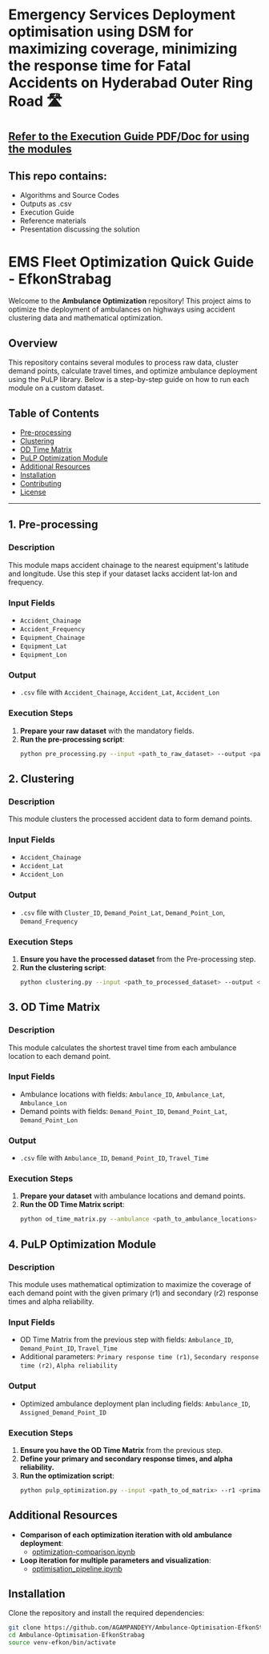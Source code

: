 # Emergency Services Deployment optimisation using DSM for maximizing coverage, minimizing the response time for Fatal Accidents on Hyderabad Outer Ring Road :motorway:
## [Refer to the Execution Guide PDF/Doc for using the modules](https://github.com/AGAMPANDEYY/Ambulance-Optimisation-EfkonStrabag/blob/main/execution-guide/Execution%20Guide%20for%20Ambulance%20Optimisation.pdf)

## This repo contains:
- Algorithms and Source Codes
- Outputs as .csv
- Execution Guide
- Reference materials
- Presentation discussing the solution

# EMS Fleet Optimization Quick Guide - EfkonStrabag

Welcome to the **Ambulance Optimization** repository! This project aims to optimize the deployment of ambulances on highways using accident clustering data and mathematical optimization.

## Overview

This repository contains several modules to process raw data, cluster demand points, calculate travel times, and optimize ambulance deployment using the PuLP library. Below is a step-by-step guide on how to run each module on a custom dataset.

## Table of Contents

- [Pre-processing](#1-pre-processing)
- [Clustering](#2-clustering)
- [OD Time Matrix](#3-od-time-matrix)
- [PuLP Optimization Module](#4-pulp-optimization-module)
- [Additional Resources](#additional-resources)
- [Installation](#installation)
- [Contributing](#contributing)
- [License](#license)

---

## 1. Pre-processing

### Description

This module maps accident chainage to the nearest equipment's latitude and longitude. Use this step if your dataset lacks accident lat-lon and frequency.

### Input Fields

- `Accident_Chainage`
- `Accident_Frequency`
- `Equipment_Chainage`
- `Equipment_Lat`
- `Equipment_Lon`

### Output

- `.csv` file with `Accident_Chainage`, `Accident_Lat`, `Accident_Lon`

### Execution Steps

1. **Prepare your raw dataset** with the mandatory fields.
2. **Run the pre-processing script**:
    ```sh
    python pre_processing.py --input <path_to_raw_dataset> --output <path_to_processed_output>
    ```

## 2. Clustering

### Description

This module clusters the processed accident data to form demand points.

### Input Fields

- `Accident_Chainage`
- `Accident_Lat`
- `Accident_Lon`

### Output

- `.csv` file with `Cluster_ID`, `Demand_Point_Lat`, `Demand_Point_Lon`, `Demand_Frequency`

### Execution Steps

1. **Ensure you have the processed dataset** from the Pre-processing step.
2. **Run the clustering script**:
    ```sh
    python clustering.py --input <path_to_processed_dataset> --output <path_to_demand_points_output>
    ```

## 3. OD Time Matrix

### Description

This module calculates the shortest travel time from each ambulance location to each demand point.

### Input Fields

- Ambulance locations with fields: `Ambulance_ID`, `Ambulance_Lat`, `Ambulance_Lon`
- Demand points with fields: `Demand_Point_ID`, `Demand_Point_Lat`, `Demand_Point_Lon`

### Output

- `.csv` file with `Ambulance_ID`, `Demand_Point_ID`, `Travel_Time`

### Execution Steps

1. **Prepare your dataset** with ambulance locations and demand points.
2. **Run the OD Time Matrix script**:
    ```sh
    python od_time_matrix.py --ambulance <path_to_ambulance_locations> --demand <path_to_demand_points> --output <path_to_od_matrix_output>
    ```

## 4. PuLP Optimization Module

### Description

This module uses mathematical optimization to maximize the coverage of each demand point with the given primary (r1) and secondary (r2) response times and alpha reliability.

### Input Fields

- OD Time Matrix from the previous step with fields: `Ambulance_ID`, `Demand_Point_ID`, `Travel_Time`
- Additional parameters: `Primary response time (r1)`, `Secondary response time (r2)`, `Alpha reliability`

### Output

- Optimized ambulance deployment plan including fields: `Ambulance_ID`, `Assigned_Demand_Point_ID`

### Execution Steps

1. **Ensure you have the OD Time Matrix** from the previous step.
2. **Define your primary and secondary response times, and alpha reliability.**
3. **Run the optimization script**:
    ```sh
    python pulp_optimization.py --input <path_to_od_matrix> --r1 <primary_response_time> --r2 <secondary_response_time> --alpha <alpha_reliability> --output <path_to_optimization_output>
    ```

## Additional Resources

- **Comparison of each optimization iteration with old ambulance deployment**: 
  - [optimization-comparison.ipynb](src/optimization/optimization-comparison.ipynb)
- **Loop iteration for multiple parameters and visualization**:
  - [optimisation_pipeline.ipynb](src/optimization/optimisation_pipeline.ipynb)

## Installation

Clone the repository and install the required dependencies:

```sh
git clone https://github.com/AGAMPANDEYY/Ambulance-Optimisation-EfkonStrabag.git
cd Ambulance-Optimisation-EfkonStrabag
source venv-efkon/bin/activate

